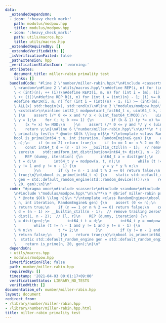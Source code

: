 ```yaml
---
data:
  _extendedDependsOn:
  - icon: ':heavy_check_mark:'
    path: modulus/modpow.hpp
    title: modulus/modpow.hpp
  - icon: ':heavy_check_mark:'
    path: utils/macros.hpp
    title: utils/macros.hpp
  _extendedRequiredBy: []
  _extendedVerifiedWith: []
  _isVerificationFailed: false
  _pathExtension: hpp
  _verificationStatusIcon: ':warning:'
  attributes:
    document_title: miller-rabin primality test
    links: []
  bundledCode: "#line 2 \"number/miller-rabin.hpp\"\n#include <cassert>\n#include\
    \ <random>\n#line 2 \"utils/macros.hpp\"\n#define REP(i, n) for (int i = 0; (i)\
    \ < (int)(n); ++ (i))\n#define REP3(i, m, n) for (int i = (m); (i) < (int)(n);\
    \ ++ (i))\n#define REP_R(i, n) for (int i = (int)(n) - 1; (i) >= 0; -- (i))\n\
    #define REP3R(i, m, n) for (int i = (int)(n) - 1; (i) >= (int)(m); -- (i))\n#define\
    \ ALL(x) std::begin(x), std::end(x)\n#line 3 \"modulus/modpow.hpp\"\n#include\
    \ <cstdint>\n\ninline int32_t modpow(uint_fast64_t x, uint64_t k, int32_t MOD)\
    \ {\n    assert (/* 0 <= x and */ x < (uint_fast64_t)MOD);\n    uint_fast64_t\
    \ y = 1;\n    for (; k; k >>= 1) {\n        if (k & 1) (y *= x) %= MOD;\n    \
    \    (x *= x) %= MOD;\n    }\n    assert (/* 0 <= y and */ y < (uint_fast64_t)MOD);\n\
    \    return y;\n}\n#line 6 \"number/miller-rabin.hpp\"\n\n/**\n * @brief miller-rabin\
    \ primality test\n * @note $O(k \\log n)$\n */\ntemplate <class RandomEngine>\n\
    bool is_prime(int64_t n, int iteration, RandomEngine& gen) {\n    assert (0 <=\
    \ n);\n    if (n == 2) return true;\n    if (n == 1 or n % 2 == 0) return false;\n\
    \    const int64_t d = (n - 1) >> __builtin_ctzll(n - 1);  // remove trailing\
    \ zeros\n    std::uniform_int_distribution<int64_t> dist(1, n - 2);  // [l, r]\n\
    \    REP (dummy, iteration) {\n        int64_t a = dist(gen);\n        int64_t\
    \ t = d;\n        int64_t y = modpow(a, t, n);\n        while (t != n - 1 and\
    \ y != 1 and y != n - 1) {\n            y = y * y % n;\n            t *= 2;\n\
    \        }\n        if (y != n - 1 and t % 2 == 0) return false;\n    }\n    return\
    \ true;\n}\n\nbool is_prime(int64_t n) {\n    static std::default_random_engine\
    \ gen = std::default_random_engine(std::random_device()());\n    return is_prime(n,\
    \ 20, gen);\n}\n"
  code: "#pragma once\n#include <cassert>\n#include <random>\n#include \"utils/macros.hpp\"\
    \n#include \"modulus/modpow.hpp\"\n\n/**\n * @brief miller-rabin primality test\n\
    \ * @note $O(k \\log n)$\n */\ntemplate <class RandomEngine>\nbool is_prime(int64_t\
    \ n, int iteration, RandomEngine& gen) {\n    assert (0 <= n);\n    if (n == 2)\
    \ return true;\n    if (n == 1 or n % 2 == 0) return false;\n    const int64_t\
    \ d = (n - 1) >> __builtin_ctzll(n - 1);  // remove trailing zeros\n    std::uniform_int_distribution<int64_t>\
    \ dist(1, n - 2);  // [l, r]\n    REP (dummy, iteration) {\n        int64_t a\
    \ = dist(gen);\n        int64_t t = d;\n        int64_t y = modpow(a, t, n);\n\
    \        while (t != n - 1 and y != 1 and y != n - 1) {\n            y = y * y\
    \ % n;\n            t *= 2;\n        }\n        if (y != n - 1 and t % 2 == 0)\
    \ return false;\n    }\n    return true;\n}\n\nbool is_prime(int64_t n) {\n  \
    \  static std::default_random_engine gen = std::default_random_engine(std::random_device()());\n\
    \    return is_prime(n, 20, gen);\n}\n"
  dependsOn:
  - utils/macros.hpp
  - modulus/modpow.hpp
  isVerificationFile: false
  path: number/miller-rabin.hpp
  requiredBy: []
  timestamp: '2021-04-03 00:01:17+09:00'
  verificationStatus: LIBRARY_NO_TESTS
  verifiedWith: []
documentation_of: number/miller-rabin.hpp
layout: document
redirect_from:
- /library/number/miller-rabin.hpp
- /library/number/miller-rabin.hpp.html
title: miller-rabin primality test
---
```

